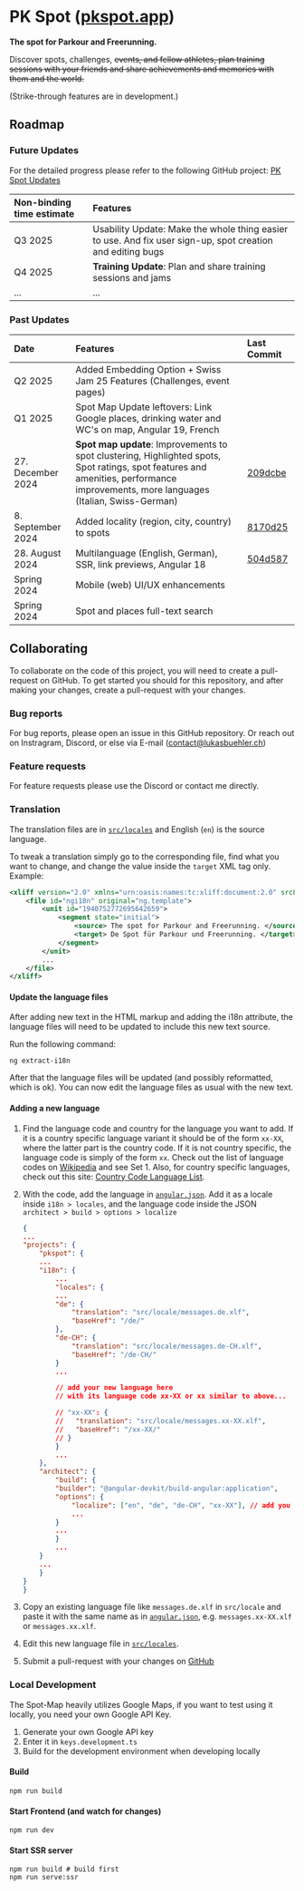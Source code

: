 # PK Spot ([pkspot.app](https://pkspot.app))

**The spot for Parkour and Freerunning.**

Discover spots, challenges, <strike>events, and fellow athletes, plan training sessions with your friends and share achievements and memories with them and the world.</strike>

(Strike-through features are in development.)

## Roadmap

### Future Updates

For the detailed progress please refer to the following GitHub project: [PK Spot Updates](https://github.com/users/lukasbuehler/projects/1/views/8)

| Non-binding time estimate | Features                                                                                                   |
| :------------------------ | :--------------------------------------------------------------------------------------------------------- |
| Q3 2025                   | Usability Update: Make the whole thing easier to use. And fix user sign-up, spot creation and editing bugs |
| Q4 2025                   | **Training Update**: Plan and share training sessions and jams                                             |
| ...                       | ...                                                                                                        |

### Past Updates

| Date              | Features                                                                                                                                                                             | Last Commit                                                                                                                                                             |
| :---------------- | :----------------------------------------------------------------------------------------------------------------------------------------------------------------------------------- | :---------------------------------------------------------------------------------------------------------------------------------------------------------------------- |
| Q2 2025           | Added Embedding Option + Swiss Jam 25 Features (Challenges, event pages)                                                                                                             |
| Q1 2025           | Spot Map Update leftovers: Link Google places, drinking water and WC's on map, Angular 19, French                                                                                    |
| 27. December 2024 | **Spot map update**: Improvements to spot clustering, Highlighted spots, Spot ratings, spot features and amenities, performance improvements, more languages (Italian, Swiss-German) | [209dcbe](https://github.com/lukasbuehler/pkspot/commit/209dcbe7649289aee0813403b991e96f7c54b61b#diff-0cdfa2a1ed45e76b091a17632ec22c4c45b9642c15b03c26cd7e38756546201e) |
| 8. September 2024 | Added locality (region, city, country) to spots                                                                                                                                      | [8170d25](https://github.com/lukasbuehler/pkspot/commit/8170d25a558ff160b39de69095f928d0a44fd5a9)                                                                       |
| 28. August 2024   | Multilanguage (English, German), SSR, link previews, Angular 18                                                                                                                      | [504d587](https://github.com/lukasbuehler/pkspot/commit/504d58743607b84a3932c98ee9e6ef5073d77c41)                                                                       |
| Spring 2024       | Mobile (web) UI/UX enhancements                                                                                                                                                      |                                                                                                                                                                         |
| Spring 2024       | Spot and places full-text search                                                                                                                                                     |                                                                                                                                                                         |

## Collaborating

To collaborate on the code of this project, you will need to create a pull-request on GitHub. To get started you should for this repository, and
after making your changes, create a pull-request with your changes.

### Bug reports

For bug reports, please open an issue in this GitHub repository.
Or reach out on Instragram, Discord, or else via E-mail ([contact@lukasbuehler.ch](mailto:contact@lukasbuehler.ch))

### Feature requests

For feature requests please use the Discord or contact me directly.

### Translation

The translation files are in [`src/locales`](./src/locale/) and
English (`en`) is the source language.

To tweak a translation simply go to the corresponding file, find what you want to change, and change the value inside the `target` XML tag only. Example:

```xml
<xliff version="2.0" xmlns="urn:oasis:names:tc:xliff:document:2.0" srcLang="en" trgLang="de-CH">
    <file id="ngi18n" original="ng.template">
        <unit id="1940752772695642659">
            <segment state="initial">
                <source> The spot for Parkour and Freerunning. </source>
                <target> De Spot für Parkour und Freerunning. </target>
            </segment>
        </unit>
        ...
    </file>
</xliff>
```

#### Update the language files

After adding new text in the HTML markup and adding the i18n attribute, the language files will need to be updated to include this new text source.

Run the following command:

```
ng extract-i18n
```

After that the language files will be updated (and possibly reformatted, which is ok). You can now edit the language files as usual with the new text.

#### Adding a new language

1. Find the language code and country for the language you want to add.
   If it is a country specific language variant it should be of the form `xx-XX`, where the latter part is the country code.
   If it is not country specific, the language code is simply of the form `xx`.
   Check out the list of language codes on [Wikipedia](https://en.wikipedia.org/wiki/List_of_ISO_639_language_codes) and see Set 1. Also, for country specific languages, check out this site: [Country Code Language List](https://www.fincher.org/Utilities/CountryLanguageList.shtml).

2. With the code, add the language in [`angular.json`](./angular.json). Add it as a locale inside `i18n > locales`, and the language code inside the JSON `architect > build > options > localize`

   ```json
   {
   ...
   "projects": {
       "pkspot": {
       ...
       "i18n": {
           ...
           "locales": {
           ...
           "de": {
               "translation": "src/locale/messages.de.xlf",
               "baseHref": "/de/"
           },
           "de-CH": {
               "translation": "src/locale/messages.de-CH.xlf",
               "baseHref": "/de-CH/"
           }
           ...

           // add your new language here
           // with its language code xx-XX or xx similar to above...

           // "xx-XX": {
           //   "translation": "src/locale/messages.xx-XX.xlf",
           //   "baseHref": "/xx-XX/"
           // }
           }
           ...
       },
       "architect": {
           "build": {
           "builder": "@angular-devkit/build-angular:application",
           "options": {
               "localize": ["en", "de", "de-CH", "xx-XX"], // add you language here too
               ...
           }
           ...
           }
           ...
       }
       ...
       }
   }
   }
   ```

3. Copy an existing language file like `messages.de.xlf` in `src/locale` and paste it with the same name as in [`angular.json`](./angular.json), e.g. `messages.xx-XX.xlf` or `messages.xx.xlf`.

4. Edit this new language file in [`src/locales`](./src/locale/).

5. Submit a pull-request with your changes on [GitHub](https://github.com/lukasbuehler/pkspot/compare)

### Local Development

The Spot-Map heavily utilizes Google Maps, if you want to test using it locally, you need your own Google API Key.

1. Generate your own Google API key
2. Enter it in `keys.development.ts`
3. Build for the development environment when developing locally

#### Build

```
npm run build
```

#### Start Frontend (and watch for changes)

```
npm run dev
```

#### Start SSR server

```
npm run build # build first
npm run serve:ssr
```

<!-- ### Working with Typesense for full-text search

I use the Firebase Typesense extension.

#### Changing the Schema

[Typesense Collections Documentation](https://typesense.org/docs/0.24.0/api/collections.html#create-a-collection)

#### Backfilling

Add a document to the Firestore collection `typesense_sync` named `backfill` with the following content:

```
firestore_collections: ["spots"],
trigger: true
``` -->
